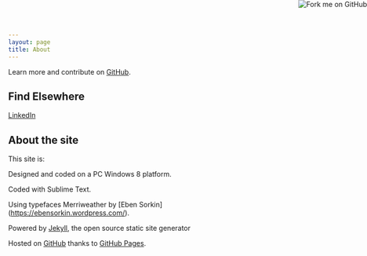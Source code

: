 ```yaml
---
layout: page
title: About
---
```


<p class="message">
 
Learn more and contribute on [GitHub](https://github.com/moralesn).

## Find Elsewhere 

[LinkedIn](https://www.linkedin.com/in/norbertomorales)

 

## About the site

This site is:

Designed and coded on a PC Windows 8 platform.

Coded with Sublime Text.

Using typefaces Merriweather by [Eben Sorkin] (https://ebensorkin.wordpress.com/).

Powered by [Jekyll](http://jekyllrb.com/), the open source static site generator

Hosted on [GitHub](https://github.com/moralesn/moralesn.github.io) thanks to [GitHub Pages](https://pages.github.com/).

 <a href="https://github.com/you"><img style="position: absolute; top: 0; right: 0; border: 0;" src="https://camo.githubusercontent.com/38ef81f8aca64bb9a64448d0d70f1308ef5341ab/68747470733a2f2f73332e616d617a6f6e6177732e636f6d2f6769746875622f726962626f6e732f666f726b6d655f72696768745f6461726b626c75655f3132313632312e706e67" alt="Fork me on GitHub" data-canonical-src="https://s3.amazonaws.com/github/ribbons/forkme_right_darkblue_121621.png"></a>
